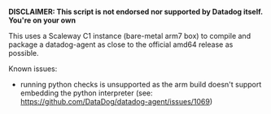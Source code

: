 **DISCLAIMER: This script is not endorsed nor supported by Datadog itself. You're on your own**

This uses a Scaleway C1 instance (bare-metal arm7 box) to compile and package a datadog-agent as close to the official amd64 release as possible.

Known issues:

- running python checks is unsupported as the arm build doesn't support embedding the python interpreter (see: https://github.com/DataDog/datadog-agent/issues/1069)